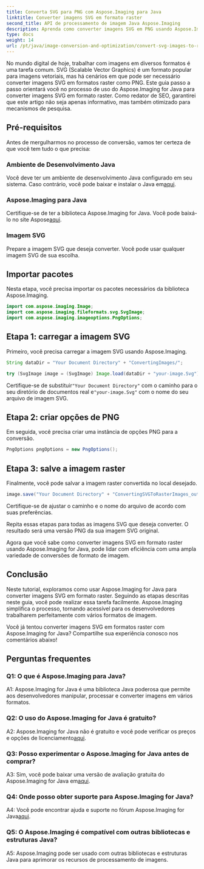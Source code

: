 ```yaml
---
title: Converta SVG para PNG com Aspose.Imaging para Java
linktitle: Converter imagens SVG em formato raster
second_title: API de processamento de imagem Java Aspose.Imaging
description: Aprenda como converter imagens SVG em PNG usando Aspose.Imaging for Java. Simplifique suas conversões de formato de imagem com este guia passo a passo.
type: docs
weight: 14
url: /pt/java/image-conversion-and-optimization/convert-svg-images-to-raster-format/
---
```

No mundo digital de hoje, trabalhar com imagens em diversos formatos é uma tarefa comum. SVG (Scalable Vector Graphics) é um formato popular para imagens vetoriais, mas há cenários em que pode ser necessário converter imagens SVG em formatos raster como PNG. Este guia passo a passo orientará você no processo de uso do Aspose.Imaging for Java para converter imagens SVG em formato raster. Como redator de SEO, garantirei que este artigo não seja apenas informativo, mas também otimizado para mecanismos de pesquisa.

## Pré-requisitos

Antes de mergulharmos no processo de conversão, vamos ter certeza de que você tem tudo o que precisa:

### Ambiente de Desenvolvimento Java
 Você deve ter um ambiente de desenvolvimento Java configurado em seu sistema. Caso contrário, você pode baixar e instalar o Java em[aqui](https://www.oracle.com/java/technologies/javase-downloads).

### Aspose.Imaging para Java
 Certifique-se de ter a biblioteca Aspose.Imaging for Java. Você pode baixá-lo no site Aspose[aqui](https://releases.aspose.com/imaging/java/).

### Imagem SVG
Prepare a imagem SVG que deseja converter. Você pode usar qualquer imagem SVG de sua escolha.

## Importar pacotes

Nesta etapa, você precisa importar os pacotes necessários da biblioteca Aspose.Imaging.

```java
import com.aspose.imaging.Image;
import com.aspose.imaging.fileformats.svg.SvgImage;
import com.aspose.imaging.imageoptions.PngOptions;
```

## Etapa 1: carregar a imagem SVG
Primeiro, você precisa carregar a imagem SVG usando Aspose.Imaging.

```java
String dataDir = "Your Document Directory" + "ConvertingImages/";

try (SvgImage image = (SvgImage) Image.load(dataDir + "your-image.Svg")) {
```

 Certifique-se de substituir`"Your Document Directory"` com o caminho para o seu diretório de documentos real e`"your-image.Svg"` com o nome do seu arquivo de imagem SVG.

## Etapa 2: criar opções de PNG
Em seguida, você precisa criar uma instância de opções PNG para a conversão.

```java
PngOptions pngOptions = new PngOptions();
```

## Etapa 3: salve a imagem raster
Finalmente, você pode salvar a imagem raster convertida no local desejado.

```java
image.save("Your Document Directory" + "ConvertingSVGToRasterImages_out.png", pngOptions);
```

Certifique-se de ajustar o caminho e o nome do arquivo de acordo com suas preferências.

Repita essas etapas para todas as imagens SVG que deseja converter. O resultado será uma versão PNG da sua imagem SVG original.

Agora que você sabe como converter imagens SVG em formato raster usando Aspose.Imaging for Java, pode lidar com eficiência com uma ampla variedade de conversões de formato de imagem.

## Conclusão

Neste tutorial, exploramos como usar Aspose.Imaging for Java para converter imagens SVG em formato raster. Seguindo as etapas descritas neste guia, você pode realizar essa tarefa facilmente. Aspose.Imaging simplifica o processo, tornando acessível para os desenvolvedores trabalharem perfeitamente com vários formatos de imagem.

Você já tentou converter imagens SVG em formatos raster com Aspose.Imaging for Java? Compartilhe sua experiência conosco nos comentários abaixo!

## Perguntas frequentes

### Q1: O que é Aspose.Imaging para Java?

A1: Aspose.Imaging for Java é uma biblioteca Java poderosa que permite aos desenvolvedores manipular, processar e converter imagens em vários formatos.

### Q2: O uso do Aspose.Imaging for Java é gratuito?

 A2: Aspose.Imaging for Java não é gratuito e você pode verificar os preços e opções de licenciamento[aqui](https://purchase.aspose.com/buy).

### Q3: Posso experimentar o Aspose.Imaging for Java antes de comprar?

 A3: Sim, você pode baixar uma versão de avaliação gratuita do Aspose.Imaging for Java em[aqui](https://releases.aspose.com/).

### Q4: Onde posso obter suporte para Aspose.Imaging for Java?

 A4: Você pode encontrar ajuda e suporte no fórum Aspose.Imaging for Java[aqui](https://forum.aspose.com/).

### Q5: O Aspose.Imaging é compatível com outras bibliotecas e estruturas Java?

A5: Aspose.Imaging pode ser usado com outras bibliotecas e estruturas Java para aprimorar os recursos de processamento de imagens.